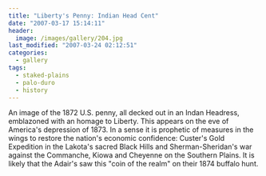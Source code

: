 ```yaml
---
title: "Liberty's Penny: Indian Head Cent"
date: "2007-03-17 15:14:11"
header:
  image: /images/gallery/204.jpg
last_modified: "2007-03-24 02:12:51"
categories:
  - gallery
tags:
  - staked-plains
  - palo-duro
  - history  
---
```


An image of the 1872 U.S. penny, all decked out in an Indan Headress, emblazoned with an homage to Liberty. This appears on the eve of America's depression of 1873. In a sense it is prophetic of measures in the wings to restore the nation's economic confidence: Custer's Gold Expedition in the Lakota's sacred Black Hills and Sherman-Sheridan's war against the Commanche, Kiowa and Cheyenne on the Southern Plains. It is likely that the Adair's saw this "coin of the realm" on their 1874 buffalo hunt.
